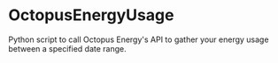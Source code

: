# OctopusEnergyUsage
Python script to call Octopus Energy's API to gather your energy usage between a specified date range.
